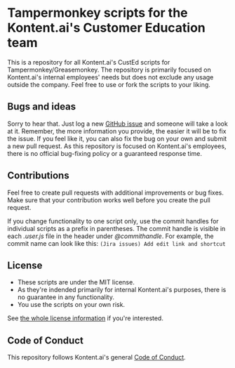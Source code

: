 # Tampermonkey scripts for the Kontent.ai's Customer Education team
This is a repository for all Kontent.ai's CustEd scripts for Tampermonkey/Greasemonkey. The repository is primarily focused on Kontent.ai's internal employees' needs but does not exclude any usage outside the company. Feel free to use or fork the scripts to your liking.

## Bugs and ideas
Sorry to hear that. Just log a new [GitHub issue](https://github.com/Kontent-ai-Learn/tampermonkey-scripts/issues) and someone will take a look at it. Remember, the more information you provide, the easier it will be to fix the issue. If you feel like it, you can also fix the bug on your own and submit a new pull request. As this repository is focused on Kontent.ai's employees, there is no official bug-fixing policy or a guaranteed response time.

## Contributions
Feel free to create pull requests with additional improvements or bug fixes. Make sure that your contribution works well before you create the pull request.

If you change functionality to one script only, use the commit handles for individual scripts as a prefix in parentheses. The commit handle is visible in each _.user.js_ file in the header under _@commithandle_. For example, the commit name can look like this:
`(Jira issues) Add edit link and shortcut`

## License
- These scripts are under the MIT license.
- As they're indended primarily for internal Kontent.ai's purposes, there is no guarantee in any functionality.
- You use the scripts on your own risk.

See [the whole license information](https://github.com/Kontent-ai-Learn/tampermonkey-scripts/blob/master/LICENSE.md) if you're interested.

## Code of Conduct
This repository follows Kontent.ai's general [Code of Conduct](https://github.com/kontent-ai/repo-template/blob/main/CODE_OF_CONDUCT.md).
